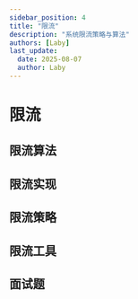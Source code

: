 ```yaml
---
sidebar_position: 4
title: "限流"
description: "系统限流策略与算法"
authors: [Laby]
last_update:
  date: 2025-08-07
  author: Laby
---
```


# 限流

## 限流算法

## 限流实现

## 限流策略

## 限流工具

## 面试题 